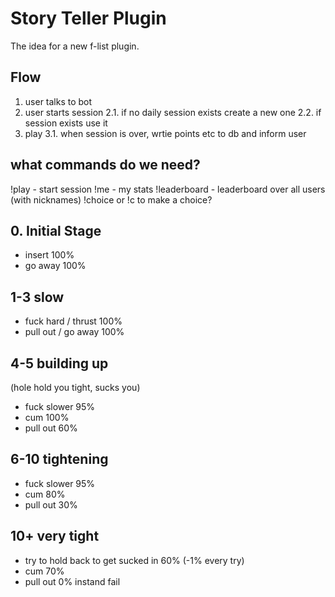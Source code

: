 # Story Teller Plugin
The idea for a new f-list plugin. 


## Flow
1. user talks to bot
2. user starts session
2.1. if no daily session exists create a new one
2.2. if session exists use it
3. play
3.1. when session is over, wrtie points etc to db and inform user


## what commands do we need?
!play - start session
!me - my stats
!leaderboard - leaderboard over all users (with nicknames)
!choice or !c <nr> to make a choice?


## 0. Initial Stage
- insert 100%
- go away 100%


## 1-3 slow
- fuck hard / thrust 100%
- pull out / go away 100%


## 4-5 building up
(hole hold you tight, sucks you)
- fuck slower 95%
- cum 100%
- pull out 60%


## 6-10 tightening
- fuck slower 95%
- cum 80%
- pull out 30%


## 10+ very tight
- try to hold back to get sucked in 60% (-1% every try)
- cum 70% 
- pull out 0% instand fail
